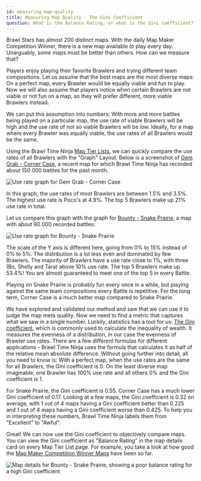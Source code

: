 ```yaml
---
id: measuring-map-quality
title: Measuring Map Quality - The Gini Coefficient
question: What is the Balance Rating, or what is the Gini coefficient?
---
```

Brawl Stars has almost 200 distinct maps. With the daily Map Maker Competition Winner, there is a new map available to play every day. Unarguably, some maps must be better than others. How can we measure that?

Players enjoy playing their favorite Brawlers and trying different team compositions. Let us assume that the best maps are the most diverse maps: On a perfect map, every Brawler would be equally viable and fun to play. Now we will also assume that players notice when certain Brawlers are not viable or not fun on a map, so they will prefer different, more viable Brawlers instead.

We can put this assumption into numbers: With more and more battles being played on a particular map, the use rate of viable Brawlers will be high and the use rate of not so viable Brawlers will be low. Ideally, for a map where every Brawler was equally viable, the use rates of all Brawlers would be the same.

Using the Brawl Time Ninja [Map Tier Lists](http://brawltime.ninja/tier-list/brawler), we can quickly compare the use rates of all Brawlers with the "Graph" Layout. Below is a screenshot of [Gem Grab - Corner Case](https://brawltime.ninja/tier-list/mode/gem-grab/map/Corner-Case?season=month), a recent map for which Brawl Time Ninja has recorded about 150 000 battles for the past month.

![Use rate graph for Gem Grab - Corner Case](/images/use_rate_graph_corner_case.png)

In this graph, the use rates of most Brawlers are between 1.5% and 3.5%. The highest use rate is Poco's at 4.9%. The top 5 Brawlers make up 21% use rate in total.

Let us compare this graph with the graph for [Bounty - Snake Prairie](https://brawltime.ninja/tier-list/mode/bounty/map/Snake-Prairie?season=month), a map with about 90 000 recorded battles:

![Use rate graph for Bounty - Snake Prairie](/images/use_rate_graph_snake_prairie.png)

The scale of the Y axis is different here, going from 0% to 15% instead of 0% to 5%. The distribution is a lot less even and dominated by few Brawlers. The majority of Brawlers have a use rate close to 1%, with three (Bo, Shelly and Tara) above 10% use rate. The top 5 Brawlers make up 53.4%! You are almost guaranteed to meet one of the top 5 in every Battle.

Playing on Snake Prairie is probably fun every once in a while, but playing against the same team compositions every Battle is repetitive. For the long term, Corner Case is a much better map compared to Snake Prairie.

We have explored and validated our method and saw that we can use it to judge the map meta quality. Now we need to find a metric that captures what we saw in a single number. Luckily, statistics has a tool for us: [The Gini coefficient](https://en.wikipedia.org/wiki/Gini_coefficient), which is commonly used to calculate the inequality of wealth. It measures the evenness of a distribution, in our case the evenness of Brawler use rates. There are a few different formulas for different applications - Brawl Time Ninja uses the formula that calculates it as half of the relative mean absolute difference. Without going further into detail, all you need to know is: With a perfect map, when the use rates are the same for all Brawlers, the Gini coefficient is 0. On the least diverse map imaginable, one Brawler has 100% use rate and all others 0% and the Gini coefficient is 1.

For Snake Prairie, the Gini coefficient is 0.55. Corner Case has a much lower Gini coefficient of 0.17. Looking at a few maps, the Gini coefficient is 0.32 on average, with 1 out of 4 maps having a Gini coefficient better than 0.225 and 1 out of 4 maps having a Gini coefficient worse than 0.425. To help you in interpreting these numbers, Brawl Time Ninja labels them from "Excellent" to "Awful".

Great! We can now use the Gini coefficient to objectively compare maps. You can view the Gini coefficient as "Balance Rating" in the map details card on every Map Tier List page. For example, you take a look at how good the [Map Maker Competition Winner Maps](https://brawltime.ninja/tier-list/competition-winners) have been so far.

![Map details for Bounty - Snake Prairie, showing a poor balance rating for a high Gini coefficient](/images/map_details_snake_prairie.png)